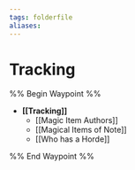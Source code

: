 ```yaml
---
tags: folderfile
aliases:
---
```


# Tracking
%% Begin Waypoint %%
- **[[Tracking]]**
	- [[Magic Item Authors]]
	- [[Magical Items of Note]]
	- [[Who has a Horde]]

%% End Waypoint %%
